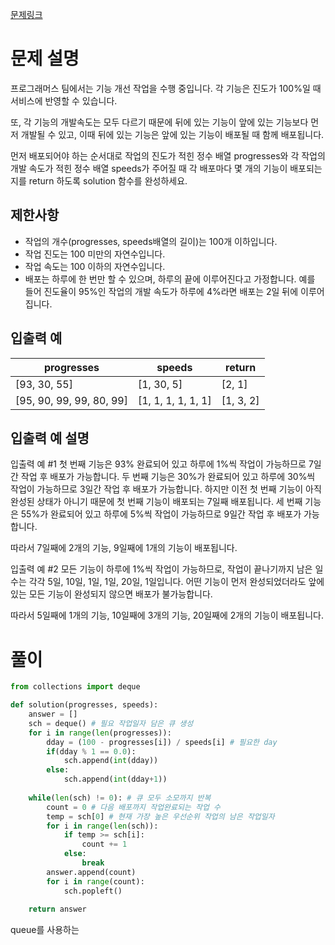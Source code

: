 [문제링크](https://programmers.co.kr/learn/courses/30/lessons/42586)

# 문제 설명

프로그래머스 팀에서는 기능 개선 작업을 수행 중입니다. 각 기능은 진도가 100%일 때 서비스에 반영할 수 있습니다.

또, 각 기능의 개발속도는 모두 다르기 때문에 뒤에 있는 기능이 앞에 있는 기능보다 먼저 개발될 수 있고, 이때 뒤에 있는 기능은 앞에 있는 기능이 배포될 때 함께 배포됩니다.

먼저 배포되어야 하는 순서대로 작업의 진도가 적힌 정수 배열 progresses와 각 작업의 개발 속도가 적힌 정수 배열 speeds가 주어질 때 각 배포마다 몇 개의 기능이 배포되는지를 return 하도록 solution 함수를 완성하세요.

**제한사항**
---------

 * 작업의 개수(progresses, speeds배열의 길이)는 100개 이하입니다.
 * 작업 진도는 100 미만의 자연수입니다.
 * 작업 속도는 100 이하의 자연수입니다.
 * 배포는 하루에 한 번만 할 수 있으며, 하루의 끝에 이루어진다고 가정합니다. 예를 들어 진도율이 95%인 작업의 개발 속도가 하루에 4%라면 배포는 2일 뒤에 이루어집니다.



**입출력 예**
-------------

progresses	| speeds	| return
---|---|---
[93, 30, 55]	| [1, 30, 5]	| [2, 1]
[95, 90, 99, 99, 80, 99]	| [1, 1, 1, 1, 1, 1]	| [1, 3, 2]




**입출력 예 설명**
--------------

입출력 예 #1
첫 번째 기능은 93% 완료되어 있고 하루에 1%씩 작업이 가능하므로 7일간 작업 후 배포가 가능합니다.
두 번째 기능은 30%가 완료되어 있고 하루에 30%씩 작업이 가능하므로 3일간 작업 후 배포가 가능합니다. 하지만 이전 첫 번째 기능이 아직 완성된 상태가 아니기 때문에 첫 번째 기능이 배포되는 7일째 배포됩니다.
세 번째 기능은 55%가 완료되어 있고 하루에 5%씩 작업이 가능하므로 9일간 작업 후 배포가 가능합니다.

따라서 7일째에 2개의 기능, 9일째에 1개의 기능이 배포됩니다.

입출력 예 #2
모든 기능이 하루에 1%씩 작업이 가능하므로, 작업이 끝나기까지 남은 일수는 각각 5일, 10일, 1일, 1일, 20일, 1일입니다. 어떤 기능이 먼저 완성되었더라도 앞에 있는 모든 기능이 완성되지 않으면 배포가 불가능합니다.

따라서 5일째에 1개의 기능, 10일째에 3개의 기능, 20일째에 2개의 기능이 배포됩니다.


# 풀이
```python
from collections import deque

def solution(progresses, speeds):
    answer = []
    sch = deque() # 필요 작업일자 담은 큐 생성
    for i in range(len(progresses)):
        dday = (100 - progresses[i]) / speeds[i] # 필요한 day
        if(dday % 1 == 0.0):
            sch.append(int(dday))
        else:
            sch.append(int(dday+1))
    
    while(len(sch) != 0): # 큐 모두 소모까지 반복
        count = 0 # 다음 배포까지 작업완료되는 작업 수 
        temp = sch[0] # 현재 가장 높은 우선순위 작업의 남은 작업일자
        for i in range(len(sch)): 
            if temp >= sch[i]:
                count += 1
            else:
                break
        answer.append(count)
        for i in range(count):
            sch.popleft()
                
    return answer
```

queue를 사용하는 
 


